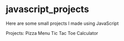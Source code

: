 # javascript_projects

Here are some small projects I made using JavaScript

Projects:
Pizza Menu
Tic Tac Toe
Calculator
